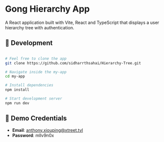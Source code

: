# Gong Hierarchy App

A React application built with Vite, React and TypeScript that displays a user hierarchy tree with authentication.

## 🔧 Development

```bash

# Feel free to clone the app
git clone https://github.com/sidharrthsahai/Hierarchy-Tree.git

# Navigate inside the my-app
cd my-app

# Install dependencies
npm install

# Start development server
npm run dev

```

## 📱 Demo Credentials

- **Email**: anthony.xiouping@xtreet.tvl
- **Password**: mllv9n0x
